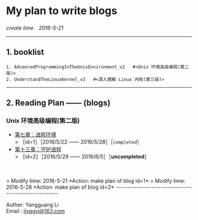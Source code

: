 # My plan to write blogs
*create time　2016-5-21*

-------------------------------------------
## 1. booklist
    1. AdvancedProgrammingInTheUnixEnvironment_v2   #<Unix 环境高级编程(第二版)>  
    2. UnderstandTheLinuxKernel_v3   #<深入理解 Linux 内核(第三版)>

----------------------------------------
## 2. Reading Plan —— (blogs)
### Unix 环境高级编程(第二版)  
- [第七章：进程环境](https://github.com/JMWY/MyBlog/blob/master/AdvancedProgrammingInTheUnixEnvironment_v2/chapter7_process_environment.md)     <br />   > ［id=1］［2016/5/22 —— 2016/5/28］［`completed`］       
- [第十三章：守护进程](https://github.com/JMWY/MyBlog/blob/master/AdvancedProgrammingInTheUnixEnvironment_v2/chapter13_daemon_processes.md)  <br />  > ［id=2］［2016/5/29 —— 2016/6/5］［**uncompleted**］
        
        
<br />
<br />
> Modify time: 2016-5-21  
 *Action: make plan of blog id=1*       
> Modify time: 2016-5-28          
 *Action: make plan of blog id=2*
------------------------------------------------------

Auther: Yangguang Li  
Email : liyggyj@163.com 













